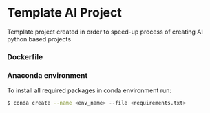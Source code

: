 # Template AI Project

Template project created in order to speed-up process
of creating AI python based projects

### Dockerfile 


### Anaconda environment

To install all required packages in conda environment run:
```bash
$ conda create --name <env_name> --file <requirements.txt>
```
